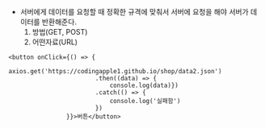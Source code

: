 - 서버에게 데이터를 요청할 때 정확한 규격에 맞춰서 서버에 요청을 해야 서버가 데이터를 반환해준다.
    1. 방법(GET, POST)
    2. 어떤자료(URL)

```
<button onClick={() => {
                    axios.get('https://codingapple1.github.io/shop/data2.json')
                        .then((data) => {
                            console.log(data)})
                        .catch(() => {
                            console.log('실패함')
                        })
                }}>버튼</button>
```
